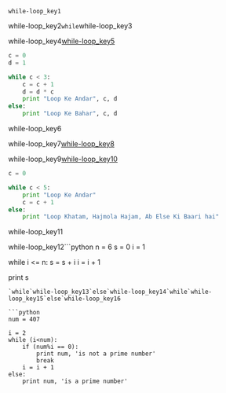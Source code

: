 ```ngMeta
while-loop_key1
```
while-loop_key2`while`while-loop_key3

while-loop_key4[while-loop_key5](https://www.youtube.com/watch?v=s_7YgktIJFo)


```python
c = 0
d = 1

while c < 3:
    c = c + 1
    d = d * c
    print "Loop Ke Andar", c, d
else:
    print "Loop Ke Bahar", c, d
```
while-loop_key6

while-loop_key7[while-loop_key8](https://www.youtube.com/watch?v=efg169eYEqo)


while-loop_key9[while-loop_key10](https://www.youtube.com/watch?v=oG_jCqPVJYA)


```python
c = 0

while c < 5:
    print "Loop Ke Andar"
    c = c + 1
else:
    print "Loop Khatam, Hajmola Hajam, Ab Else Ki Baari hai"
```
while-loop_key11

while-loop_key12```python
n = 6
s = 0
i = 1

while i <= n:
    s = s + i
    i = i + 1

print s
```
`while`while-loop_key13`else`while-loop_key14`while`while-loop_key15`else`while-loop_key16

```python
num = 407

i = 2
while (i<num):
    if (num%i == 0):
        print num, 'is not a prime number'
        break
    i = i + 1
else:
    print num, 'is a prime number'
```
